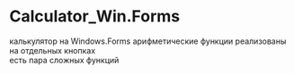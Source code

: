 # Calculator_Win.Forms
калькулятор на Windows.Forms
арифметические функции реализованы на отдельных кнопках  
есть пара сложных функций  
